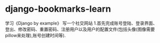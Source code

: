 # django-bookmarks-learn
学习《Django by example》
写一个社交网站
1.首先完成账号登陆、登录界面、登出、修改密码、重置密码、注册用户以及用户的配置文件(包括头像(图像需要pillow来处理),账号创建时间等).
